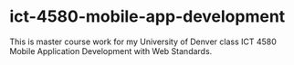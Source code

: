 # ict-4580-mobile-app-development
This is master course work for my University of Denver class ICT 4580 Mobile Application Development with Web Standards.

